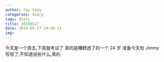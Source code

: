 ```yaml
---
author: Jay Yang
categories: diary
tags: diary
title: 20190517
date: 2019-05-17 20:50:13
img:
---
```


今天是一个周五,下周就考试了
真的是糟糕透了的一个 24 岁
准备今天给 Jimmy 写信了,不知道说些什么,真的
